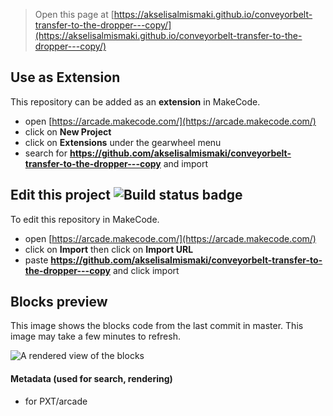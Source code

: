  


> Open this page at [https://akselisalmismaki.github.io/conveyorbelt-transfer-to-the-dropper---copy/](https://akselisalmismaki.github.io/conveyorbelt-transfer-to-the-dropper---copy/)

## Use as Extension

This repository can be added as an **extension** in MakeCode.

* open [https://arcade.makecode.com/](https://arcade.makecode.com/)
* click on **New Project**
* click on **Extensions** under the gearwheel menu
* search for **https://github.com/akselisalmismaki/conveyorbelt-transfer-to-the-dropper---copy** and import

## Edit this project ![Build status badge](https://github.com/akselisalmismaki/conveyorbelt-transfer-to-the-dropper---copy/workflows/MakeCode/badge.svg)

To edit this repository in MakeCode.

* open [https://arcade.makecode.com/](https://arcade.makecode.com/)
* click on **Import** then click on **Import URL**
* paste **https://github.com/akselisalmismaki/conveyorbelt-transfer-to-the-dropper---copy** and click import

## Blocks preview

This image shows the blocks code from the last commit in master.
This image may take a few minutes to refresh.

![A rendered view of the blocks](https://github.com/akselisalmismaki/conveyorbelt-transfer-to-the-dropper---copy/raw/master/.github/makecode/blocks.png)

#### Metadata (used for search, rendering)

* for PXT/arcade
<script src="https://makecode.com/gh-pages-embed.js"></script><script>makeCodeRender("{{ site.makecode.home_url }}", "{{ site.github.owner_name }}/{{ site.github.repository_name }}");</script>
